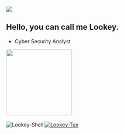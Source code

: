 <img src=http://1.bp.blogspot.com/_foJnXF66vK4/Ruqp0pOe_mI/AAAAAAAAAJI/TMGU5mhyZf0/w1200-h630-p-k-no-nu/felix_socialist.gif />

## Hello, you can call me Lookey.

- Cyber Security Analyst

 <div>
  <a href="https://github.com/Lookey-dev">
  <img height="180em" src="https://github-readme-stats.vercel.app/api?username=Lookey-dev&show_icons=true&theme=graywhite&include_all_commits=true&count_private=true"/>
</div>

<div style="display: inline_block"><br>
<img  align="left" alt="Lookey-Shell" src=https://img.shields.io/badge/Shell_Script-121011?style=for-the-badge&logo=gnu-bash&logoColor=white />
<img align="center" alt="Lookey-Tux" src="https://media.tenor.com/images/ccb959edb41a02737755b2209ef7d97a/tenor.gif">
</div>

##

